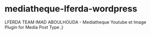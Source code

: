 # mediatheque-lferda-wordpress
LFERDA TEAM IMAD ABOULHOUDA - Mediatheque Youtube et Image
Plugin for Media Post Type ;)
